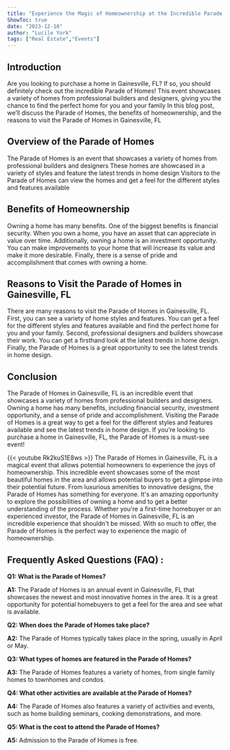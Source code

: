 ```yaml
---
title: "Experience the Magic of Homeownership at the Incredible Parade of Homes in Gainesville, FL!"
ShowToc: true 
date: "2023-12-10"
author: "Lucile York" 
tags: ["Real Estate","Events"]
---
```

## Introduction
Are you looking to purchase a home in Gainesville, FL? If so, you should definitely check out the incredible Parade of Homes! This event showcases a variety of homes from professional builders and designers, giving you the chance to find the perfect home for you and your family In this blog post, we’ll discuss the Parade of Homes, the benefits of homeownership, and the reasons to visit the Parade of Homes in Gainesville, FL

## Overview of the Parade of Homes 
The Parade of Homes is an event that showcases a variety of homes from professional builders and designers These homes are showcased in a variety of styles and feature the latest trends in home design Visitors to the Parade of Homes can view the homes and get a feel for the different styles and features available 

## Benefits of Homeownership 
Owning a home has many benefits. One of the biggest benefits is financial security. When you own a home, you have an asset that can appreciate in value over time. Additionally, owning a home is an investment opportunity. You can make improvements to your home that will increase its value and make it more desirable. Finally, there is a sense of pride and accomplishment that comes with owning a home. 

## Reasons to Visit the Parade of Homes in Gainesville, FL
There are many reasons to visit the Parade of Homes in Gainesville, FL. First, you can see a variety of home styles and features. You can get a feel for the different styles and features available and find the perfect home for you and your family. Second, professional designers and builders showcase their work. You can get a firsthand look at the latest trends in home design. Finally, the Parade of Homes is a great opportunity to see the latest trends in home design. 

## Conclusion
The Parade of Homes in Gainesville, FL is an incredible event that showcases a variety of homes from professional builders and designers. Owning a home has many benefits, including financial security, investment opportunity, and a sense of pride and accomplishment. Visiting the Parade of Homes is a great way to get a feel for the different styles and features available and see the latest trends in home design. If you’re looking to purchase a home in Gainesville, FL, the Parade of Homes is a must-see event!

{{< youtube Rk2kuS1E8ws >}} 
The Parade of Homes in Gainesville, FL is a magical event that allows potential homeowners to experience the joys of homeownership. This incredible event showcases some of the most beautiful homes in the area and allows potential buyers to get a glimpse into their potential future. From luxurious amenities to innovative designs, the Parade of Homes has something for everyone. It's an amazing opportunity to explore the possibilities of owning a home and to get a better understanding of the process. Whether you're a first-time homebuyer or an experienced investor, the Parade of Homes in Gainesville, FL is an incredible experience that shouldn't be missed. With so much to offer, the Parade of Homes is the perfect way to experience the magic of homeownership.

## Frequently Asked Questions (FAQ) :
**Q1: What is the Parade of Homes?**

**A1:** The Parade of Homes is an annual event in Gainesville, FL that showcases the newest and most innovative homes in the area. It is a great opportunity for potential homebuyers to get a feel for the area and see what is available. 

**Q2: When does the Parade of Homes take place?**

**A2:** The Parade of Homes typically takes place in the spring, usually in April or May. 

**Q3: What types of homes are featured in the Parade of Homes?**

**A3:** The Parade of Homes features a variety of homes, from single family homes to townhomes and condos. 

**Q4: What other activities are available at the Parade of Homes?**

**A4:** The Parade of Homes also features a variety of activities and events, such as home building seminars, cooking demonstrations, and more. 

**Q5: What is the cost to attend the Parade of Homes?**

**A5:** Admission to the Parade of Homes is free.



